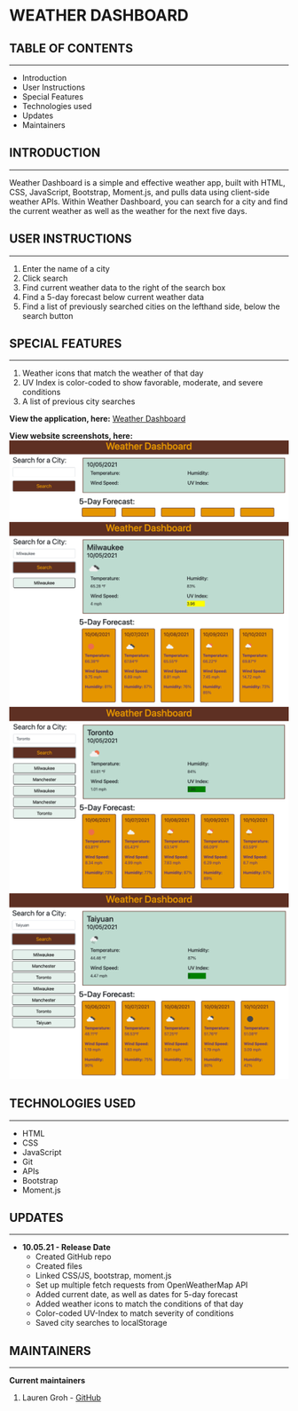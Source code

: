 # WEATHER DASHBOARD


## TABLE OF CONTENTS
--------------------

* Introduction
* User Instructions
* Special Features
* Technologies used
* Updates
* Maintainers


## INTRODUCTION
---------------

Weather Dashboard is a simple and effective weather app, built with HTML, CSS, JavaScript, Bootstrap, Moment.js, and pulls data using client-side weather APIs. Within Weather Dashboard, you can search for a city and find the current weather as well as the weather for the next five days.

## USER INSTRUCTIONS
--------------------

1. Enter the name of a city
2. Click search
3. Find current weather data to the right of the search box
4. Find a 5-day forecast below current weather data
5. Find a list of previously searched cities on the lefthand side, below the search button

## SPECIAL FEATURES
-------------------
1. Weather icons that match the weather of that day
2. UV Index is color-coded to show favorable, moderate, and severe conditions
3. A list of previous city searches

**View the application, here:** [Weather Dashboard](https://grohtech.github.io/weather-dashboard/ "Weather Dashboard")

**View website screenshots, here:**  
![Weather Dashboard - 1](./assets/images/weather-dashboard-1.png "Weather Dashboard - 1")
![Weather Dashboard - 2](./assets/images/weather-dashboard-2.png "Weather Dashboard - 2") 
![Weather Dashboard - 3](./assets/images/weather-dashboard-3.png "Weather Dashboard - 3") 
![Weather Dashboard - 4](./assets/images/weather-dashboard-4.png "Weather Dashboard - 4")


## TECHNOLOGIES USED
--------------------

* HTML
* CSS
* JavaScript
* Git
* APIs
* Bootstrap
* Moment.js


## UPDATES
----------

* **10.05.21 - Release Date**
    * Created GitHub repo
    * Created files
    * Linked CSS/JS, bootstrap, moment.js
    * Set up multiple fetch requests from OpenWeatherMap API
    * Added current date, as well as dates for 5-day forecast 
    * Added weather icons to match the conditions of that day
    * Color-coded UV-Index to match severity of conditions
    * Saved city searches to localStorage


## MAINTAINERS
--------------

**Current maintainers**
1. Lauren Groh - [GitHub](https://github.com/GrohTech "GitHub Profile")
